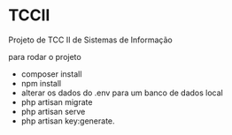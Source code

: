 # TCCII
 Projeto de TCC II de Sistemas de Informação



para rodar o projeto

- composer install
- npm install
- alterar os dados do .env para um banco de dados local
- php artisan migrate
- php artisan serve
- php artisan key:generate.
